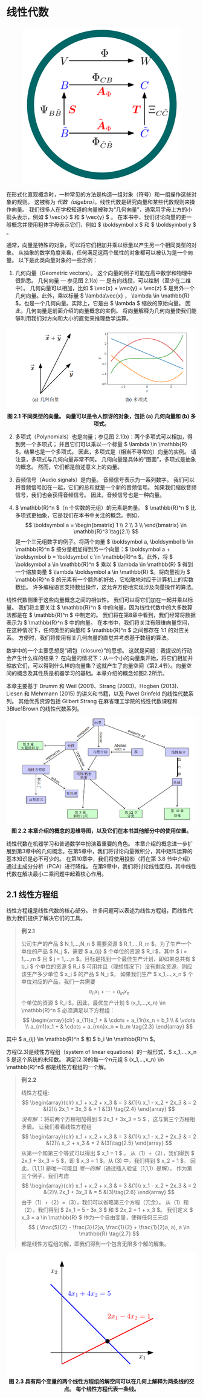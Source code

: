 # 线性代数

<p align="center">
  <img src="https://raw.githubusercontent.com/dxxzst/mml-book-chinese/main/docs/images/LinearAlgebra.png" alt="LinearA lgebra" title="线性代数 LinearA lgebra" /><br>
</p>

在形式化直观概念时，一种常见的方法是构造一组对象（符号）和一组操作这些对象的规则。 这被称为 _代数（algebra）_。线性代数是研究向量和某些代数规则来操作向量。 我们很多人在学校知道的向量被称为“几何向量”，通常用字母上方的小箭头表示，例如 $ \vec{x} $ 和 $ \vec{y} $ 。 在本书中，我们讨论向量的更一般概念并使用粗体字母表示它们，例如 $ \boldsymbol x $ 和 $ \boldsymbol y $ 。

通常，向量是特殊的对象，可以将它们相加并乘以标量以产生另一个相同类型的对象。 从抽象的数学角度来看，任何满足这两个属性的对象都可以被认为是一个向量。 以下是此类向量对象的一些示例：

1. 几何向量（Geometric vectors）。 这个向量的例子可能在高中数学和物理中很熟悉。 几何向量 — 参见图 2.1(a) — 是有向线段，可以绘制（至少在二维中）。 几何向量可以相加，比如 $ \vec{x} +  \vec{y} = \vec{z} $ 是另外一个几何向量。此外，乘以标量 $ \lambda\vec{x} $，$ \lambda \in \mathbb{R} $，也是一个几何向量。实际上，它是由 $ \lambda $ 缩放的原始向量。 因此，几何向量是前面介绍的向量概念的实例。 将向量解释为几何向量使我们能够利用我们对方向和大小的直觉来推理数学运算。

<p align="center">
  <img src="https://raw.githubusercontent.com/dxxzst/mml-book-chinese/main/docs/images/Figure2.1.png" alt="不同类型的向量。 向量可以是令人惊讶的对象，包括 (a) 几何向量和 (b) 多项式。" title="不同类型的向量。 向量可以是令人惊讶的对象，包括 (a) 几何向量和 (b) 多项式。" /><br>
  <b>图 2.1 不同类型的向量。 向量可以是令人惊讶的对象，包括 (a) 几何向量和 (b) 多项式。</b><br>
</p>

2. 多项式（Polynomials）也是向量；参见图 2.1(b)：两个多项式可以相加，得到另一个多项式； 并且它们可以乘以一个标量 $ \lambda \in \mathbb{R} $，结果也是一个多项式。 因此，多项式是（相当不寻常的）向量的实例。 请注意，多项式与几何向量非常不同。 几何向量是具体的“图画”，多项式是抽象的概念。 然而，它们都是前述意义上的向量。

3. 音频信号（Audio signals）是向量。 音频信号表示为一系列数字。 我们可以将音频信号加在一起，它们的总和就是一个新的音频信号。 如果我们缩放音频信号，我们也会获得音频信号。 因此，音频信号也是一种向量。

4. $ \mathbb{R}^n $（n 个实数的元组）的元素是向量。  $ \mathbb{R}^n $ 比多项式更抽象，它是我们在本书中关注的概念。例如，
$$ \boldsymbol a = \begin{bmatrix} 1 \\ 2 \\ 3 \\ \end{bmatrix} \in \mathbb{R}^3 \tag{2.1} $$
是一个三元组数字的例子。将两个向量 $ \boldsymbol a, \boldsymbol b \in \mathbb{R}^n $ 按分量相加得到另一个向量：$ \boldsymbol a + \boldsymbol b = \boldsymbol c \in \mathbb{R}^n $。此外，将 $ \boldsymbol a \in \mathbb{R}^n $ 乘以 $ \lambda \in \mathbb{R} $ 得到一个缩放向量 $ \lambda \boldsymbol a \in \mathbb{R} $。将向量视为 $ \mathbb{R}^n $ 的元素有一个额外的好处，它松散地对应于计算机上的实数数组。 许多编程语言支持数组操作，这允许方便地实现涉及向量操作的算法。

线性代数侧重于这些向量概念之间的相似性。 我们可以将它们加在一起并乘以标量。 我们将主要关注 $ \mathbb{R}^n $ 中的向量，因为线性代数中的大多数算法都是在 $ \mathbb{R}^n $ 中制定的。 我们将在第8章中看到，我们经常将数据表示为 $ \mathbb{R}^n $ 中的向量。 在本书中，我们将关注有限维向量空间，在这种情况下，任何类型的向量和 $ \mathbb{R}^n $ 之间都存在 1:1 的对应关系。 方便时，我们将使用有关几何向量的直觉并考虑基于数组的算法。

数学中的一个主要思想是“闭包（closure）”的思想。 这就是问题：我提议的行动会产生什么样的结果？ 在向量的情况下：从一个小的向量集开始，将它们相加并缩放它们，可以得到什么样的向量集？这就产生了向量空间（第2.4节）。向量空间的概念及其性质是机器学习的基础。本章介绍的概念如图2.2所示。

本章主要基于 Drumm 和 Weil (2001)、Strang (2003)、Hogben (2013)、Liesen 和 Mehrmann (2015) 的讲义和书籍，以及 Pavel Grinfeld 的线性代数系列。 其他优秀资源包括 Gilbert Strang 在麻省理工学院的线性代数课程和 3Blue1Brown 的线性代数系列。

<p align="center">
  <img src="https://raw.githubusercontent.com/dxxzst/mml-book-chinese/main/docs/images/Figure2.2.png" alt="图 2.2 本章介绍的概念的思维导图，以及它们在本书其他部分中的使用位置。" title="图 2.2 本章介绍的概念的思维导图，以及它们在本书其他部分中的使用位置。" /><br>
   <b>图 2.2 本章介绍的概念的思维导图，以及它们在本书其他部分中的使用位置。</b><br>
</p>


线性代数在机器学习和普通数学中扮演着重要的角色。 本章介绍的概念进一步扩展到第3章中的几何概念。在第5章中，我们将讨论向量微积分，其中矩阵运算的基本知识是必不可少的。 在第10章中，我们将使用投影（将在第 3.8 节中介绍）通过主成分分析（PCA）进行降维。 在第9章中，我们将讨论线性回归，其中线性代数在解决最小二乘问题中起着核心作用。

## 2.1 线性方程组

线性方程组是线性代数的核心部分。 许多问题可以表述为线性方程组，而线性代数为我们提供了解决它们的工具。

> 
> **例 2.1**
> 
> 公司生产的产品 $ N_1,...,N_n $ 需要资源 $ R_1,...,R_m $。为了生产一个单位的产品 $ N_j $，需要 $ a_{ij} $ 个单位的资源 $ R_i $，其中 $ i = 1,...,m $ 且 $ j = 1,...,n $。目标是找到一个最佳生产计划，即如果总共有 $ b_i $ 个单位的资源 $ R_i $ 可用并且（理想情况下）没有剩余资源，则应该生产多少单位 $ x_j $ 的产品 $ N_j $。
> 如果我们生产 $ x_1,...,x_n $ 个单位对应的产品，我们一共需要 $$ a_{i1}x_1 + \cdots + a_{in}x_n \tag{2.2} $$ 个单位的资源 $ R_i $。因此，最优生产计划 $ (x_1,...,x_n) \in \mathbb{R}^n $ 必须满足以下方程组：
$$ 
\begin{array}{clr}
  a_{11}x_1 + & \cdots + a_{1n}x_n = b_1 \\
      & \vdots \\
  a_{m1}x_1 + &  \cdots + a_{mn}x_n = b_m \tag{2.3}
\end{array}
$$

其中 $ a_{ij} \in \mathbb{R}^n $ 和 $ b_i \in \mathbb{R}^n $。
> 

方程(2.3)是线性方程组（system of linear equations）的一般形式，$ x_1,...,x_n $ 是这个系统的未知数。 满足(2.3)的每一个n元组 $ (x_1,...,x_n) \in \mathbb{R}^n$ 都是线性方程组的一个解。

> 
> **例 2.2**
>
> 线性方程组:
$$
\begin{array}{clr}
  x_1 + x_2 + x_3 & = 3 &(1)\\
  x_1 - x_2 + 2x_3 & = 2 &(2)\\
  2x_1 + 3x_3 & = 1 &(3) \tag{2.4}
\end{array}
$$
>  _没有解_ ：将前两个方程相加得到 $ 2x_1 + 3x_3 = 5 $ ，这与第三个方程相矛盾。
> 让我们看看线性方程组
$$
\begin{array}{clr}
  x_1 + x_2 + x_3 & = 3 &(1)\\
  x_1 - x_2 + 2x_3 & = 2 &(2)\\
  x_2 + x_3 & = 2 &(3)\tag{2.5}
\end{array}
$$
> 从第一个和第三个等式可以得出 $ x_1 = 1 $ 。 从（1）+（2），我们得到 $ 2x_1 + 3x_3 = 5 $，即 $ x_3 = 1 $。从 (3) 中，我们得到 $ x_2 = 1 $。 因此，(1,1,1) 是唯一可能且 _唯一的解_（通过插入验证（1,1,1）是解）。
> 作为第三个例子，我们考虑
$$
\begin{array}{clr}
  x_1 + x_2 + x_3 & = 3 &(1)\\
  x_1 - x_2 + 2x_3 & = 2 &(2)\\
  2x_1 + 3x_3 & = 5 &(3)\tag{2.6}
\end{array}
$$
> 由于（1）+（2）=（3），我们可以省略第三个方程（冗余）。 从（1）和（2），我们得到 $ 2x_1 = 5 - 3x_3 $ 和 $ 2x_2 = 1 + x_3 $。 我们定义 $ x_3 = a \in \mathbb{R} $ 作为一个自由变量，使得任何三元组
$$
( \frac{5}{2} - \frac{3}{2}a, \frac{1}{2} + \frac{1}{2}a, a), a \in \mathbb{R} \tag{2.7}
$$
> 都是线性方程组的解，即我们得到一个包含无限多个解的解集。

<p align="center">
  <img src="https://raw.githubusercontent.com/dxxzst/mml-book-chinese/main/docs/images/Figure2.3.png" alt="图 2.3 具有两个变量的两个线性方程组的解空间可以在几何上解释为两条线的交点。 每个线性方程代表一条线。" title="图 2.3 具有两个变量的两个线性方程组的解空间可以在几何上解释为两条线的交点。 每个线性方程代表一条线。" /><br>
   <b>图 2.3 具有两个变量的两个线性方程组的解空间可以在几何上解释为两条线的交点。 每个线性方程代表一条线。</b><br>
</p>